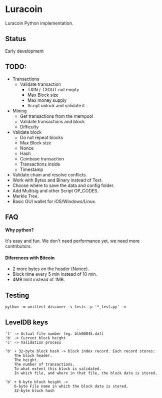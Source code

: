# Luracoin
Luracoin Python implementation.

## Status
Early development

## TODO:
- Transactions
	- Validate transaction
		- TXIN / TXOUT not empty
		- Max Block size
		- Max money supply
		- Script unlock and validate it
- Mining
	- Get transactions from the mempool
	- Validate transactions and block
	- Difficulty
- Validate block
	- Do not repeat blocks
	- Max Block size
	- Nonce
	- Hash
	- Coinbase transaction
	- Transactions inside
	- Timestamp
- Validate chain and resolve conflicts.
- Work with Bytes and Binary instead of Text.
- Choose where to save the data and config folder.
- Add Multisig and other Script OP_CODES.
- Merkle Tree.
- Basic GUI wallet for iOS/Windows/Linux.


## FAQ
#### Why python?
It's easy and fun. We don't need performance yet, we need more contributors.

#### Diferences with Bitcoin 
- 2 more bytes on the header (Nonce).  
- Block time every 5 min instead of 10 min.  
- 4MB limit instead of 1MB.  



## Testing
```shell
python -m unittest discover -s tests -p '*_test.py' -v
```

## LevelDB keys

```shell
'l' -> Actual file number (eg. blk00045.dat)  
'b' -> Current block height
'c' -> Validation process

'b' + 32-byte block hash -> block index record. Each record stores:  
	The block header.  
	The height.  
	The number of transactions.  
	To what extent this block is validated.  
	In which file, and where in that file, the block data is stored.

'b' + 6-byte block height -> 
	6-byte File name in which the block data is stored.
	32-byte block hash
```
